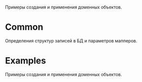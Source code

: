 Примеры создания и применения доменных объектов.

# Common

Определения структур записей в БД и параметров мапперов.

# Examples

Примеры создания и применения доменных объектов.
